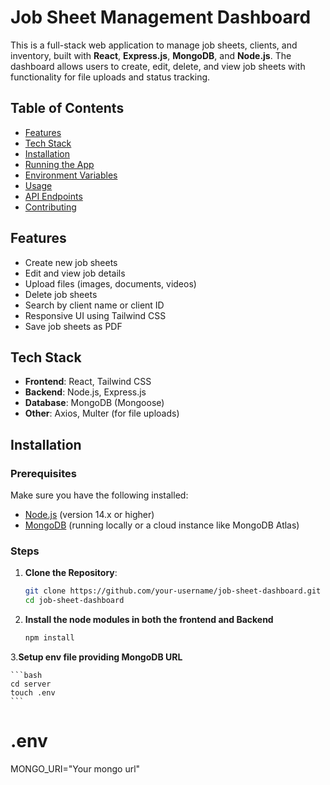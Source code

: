 # Job Sheet Management Dashboard

This is a full-stack web application to manage job sheets, clients, and inventory, built with **React**, **Express.js**, **MongoDB**, and **Node.js**. The dashboard allows users to create, edit, delete, and view job sheets with functionality for file uploads and status tracking.

## Table of Contents

- [Features](#features)
- [Tech Stack](#tech-stack)
- [Installation](#installation)
- [Running the App](#running-the-app)
- [Environment Variables](#environment-variables)
- [Usage](#usage)
- [API Endpoints](#api-endpoints)
- [Contributing](#contributing)

## Features

- Create new job sheets
- Edit and view job details
- Upload files (images, documents, videos)
- Delete job sheets
- Search by client name or client ID
- Responsive UI using Tailwind CSS
- Save job sheets as PDF

## Tech Stack

- **Frontend**: React, Tailwind CSS
- **Backend**: Node.js, Express.js
- **Database**: MongoDB (Mongoose)
- **Other**: Axios, Multer (for file uploads)

## Installation

### Prerequisites

Make sure you have the following installed:

- [Node.js](https://nodejs.org/) (version 14.x or higher)
- [MongoDB](https://www.mongodb.com/) (running locally or a cloud instance like MongoDB Atlas)

### Steps

1. **Clone the Repository**:

   ```bash
   git clone https://github.com/your-username/job-sheet-dashboard.git
   cd job-sheet-dashboard


2. **Install the node modules in both the frontend and Backend**

    ```bash
    npm install 

3.**Setup env file providing MongoDB URL**

    ```bash
    cd server
    touch .env
    ```
# .env
MONGO_URI="Your mongo url"
